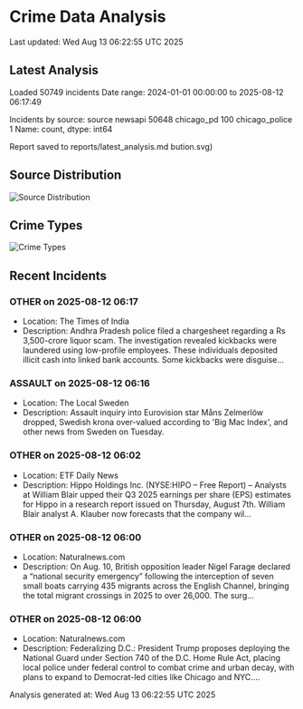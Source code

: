 # Crime Data Analysis
Last updated: Wed Aug 13 06:22:55 UTC 2025

## Latest Analysis

Loaded 50749 incidents
Date range: 2024-01-01 00:00:00 to 2025-08-12 06:17:49

Incidents by source:
source
newsapi           50648
chicago_pd          100
chicago_police        1
Name: count, dtype: int64

Report saved to reports/latest_analysis.md
bution.svg)

## Source Distribution
![Source Distribution](images/source_distribution.svg)

## Crime Types
![Crime Types](images/crime_types.svg)

## Recent Incidents

### OTHER on 2025-08-12 06:17
- Location: The Times of India
- Description: Andhra Pradesh police filed a chargesheet regarding a Rs 3,500-crore liquor scam. The investigation revealed kickbacks were laundered using low-profile employees. These individuals deposited illicit cash into linked bank accounts. Some kickbacks were disguise…


### ASSAULT on 2025-08-12 06:16
- Location: The Local Sweden
- Description: Assault inquiry into Eurovision star Måns Zelmerlöw dropped, Swedish krona over-valued according to 'Big Mac Index', and other news from Sweden on Tuesday.


### OTHER on 2025-08-12 06:02
- Location: ETF Daily News
- Description: Hippo Holdings Inc. (NYSE:HIPO – Free Report) – Analysts at William Blair upped their Q3 2025 earnings per share (EPS) estimates for Hippo in a research report issued on Thursday, August 7th. William Blair analyst A. Klauber now forecasts that the company wil…


### OTHER on 2025-08-12 06:00
- Location: Naturalnews.com
- Description: On Aug. 10, British opposition leader Nigel Farage declared a “national security emergency” following the interception of seven small boats carrying 435 migrants across the English Channel, bringing the total migrant crossings in 2025 to over 26,000. The surg…


### OTHER on 2025-08-12 06:00
- Location: Naturalnews.com
- Description: Federalizing D.C.: President Trump proposes deploying the National Guard under Section 740 of the D.C. Home Rule Act, placing local police under federal control to combat crime and urban decay, with plans to expand to Democrat-led cities like Chicago and NYC.…

Analysis generated at: Wed Aug 13 06:22:55 UTC 2025
